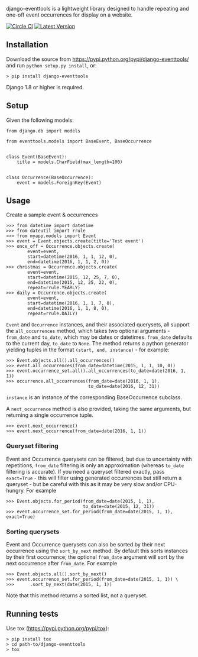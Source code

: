 django-eventtools is a lightweight library designed to handle repeating and
one-off event occurrences for display on a website.

[![Circle CI](https://circleci.com/gh/gregplaysguitar/django-eventtools.svg?style=svg)](https://circleci.com/gh/gregplaysguitar/django-eventtools)
[![Latest Version](https://img.shields.io/pypi/v/django-eventtools.svg?style=flat)](https://pypi.python.org/pypi/django-eventtools/)


## Installation

Download the source from https://pypi.python.org/pypi/django-eventtools/
and run `python setup.py install`, or:

    > pip install django-eventtools

Django 1.8 or higher is required.


## Setup

Given the following models:

    from django.db import models

    from eventtools.models import BaseEvent, BaseOccurrence


    class Event(BaseEvent):
        title = models.CharField(max_length=100)


    class Occurrence(BaseOccurrence):
        event = models.ForeignKey(Event)


## Usage

Create a sample event & occurrences

    >>> from datetime import datetime
    >>> from dateutil import rrule
    >>> from myapp.models import Event
    >>> event = Event.objects.create(title='Test event')
    >>> once_off = Occurrence.objects.create(
            event=event,
            start=datetime(2016, 1, 1, 12, 0),
            end=datetime(2016, 1, 1, 2, 0))
    >>> christmas = Occurrence.objects.create(
            event=event,
            start=datetime(2015, 12, 25, 7, 0),
            end=datetime(2015, 12, 25, 22, 0),
            repeat=rrule.YEARLY)
    >>> daily = Occurrence.objects.create(
            event=event,
            start=datetime(2016, 1, 1, 7, 0),
            end=datetime(2016, 1, 1, 8, 0),
            repeat=rrule.DAILY)

`Event` and `Occurrence` instances, and their associated querysets, all support
the `all_occurrences` method, which takes two optional arguments - `from_date`
and `to_date`, which may be dates or datetimes. `from_date` defaults to the
current day, `to_date` to `None`. The method returns a python generator
yielding tuples in the format `(start, end, instance)` - for example:

    >>> Event.objects.all().all_occurrences()
    >>> event.all_occurrences(from_date=datetime(2015, 1, 1, 10, 0))
    >>> event.occurrence_set.all().all_occurrences(to_date=date(2016, 1, 1))
    >>> occurrence.all_occurrences(from_date=date(2016, 1, 1),
                                   to_date=date(2016, 12, 31))

`instance` is an instance of the corresponding BaseOccurrence subclass.

A `next_occurrence` method is also provided, taking the same arguments,
but returning a single occurrence tuple.

    >>> event.next_occurrence()
    >>> event.next_occurrence(from_date=date(2016, 1, 1))


### Queryset filtering

Event and Occurrence querysets can be filtered, but due to uncertainty
with repetitions, `from_date` filtering is only an approximation (whereas
`to_date` filtering is accurate). If you need a queryset filtered exactly,
pass `exact=True` - this will filter using generated occurrences but still
return a queryset - but be careful with this as it may be very slow and/or
CPU-hungry. For example

    >>> Event.objects.for_period(from_date=date(2015, 1, 1),
                                 to_date=date(2015, 12, 31))
    >>> event.occurrence_set.for_period(from_date=date(2015, 1, 1), exact=True)

### Sorting querysets

Event and Occurrence querysets can also be sorted by their next occurrence
using the `sort_by_next` method. By default this sorts instances by their
first occurrence; the optional `from_date` argument will sort by the next
occurrence after `from_date`. For example

    >>> Event.objects.all().sort_by_next()
    >>> event.occurrence_set.for_period(from_date=date(2015, 1, 1)) \
    >>>      .sort_by_next(date(2015, 1, 1))

Note that this method returns a sorted list, not a queryset.


## Running tests

Use tox (<https://pypi.python.org/pypi/tox>):

    > pip install tox
    > cd path-to/django-eventtools
    > tox

